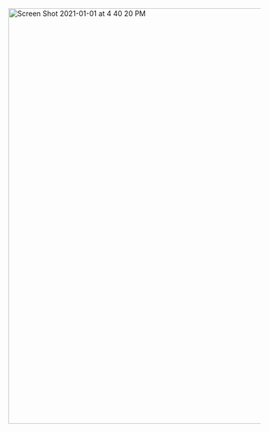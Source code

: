 <img width="831" alt="Screen Shot 2021-01-01 at 4 40 20 PM" src="https://user-images.githubusercontent.com/66393141/103446649-1185ad00-4c50-11eb-9535-a41da860355e.png">
